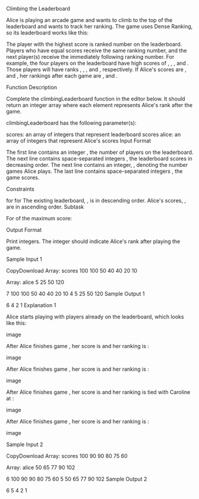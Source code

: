 Climbing the Leaderboard


Alice is playing an arcade game and wants to climb to the top of the leaderboard and wants to track her ranking. The game uses Dense Ranking, so its leaderboard works like this:

The player with the highest score is ranked number  on the leaderboard.
Players who have equal scores receive the same ranking number, and the next player(s) receive the immediately following ranking number.
For example, the four players on the leaderboard have high scores of , , , and . Those players will have ranks , , , and , respectively. If Alice's scores are ,  and , her rankings after each game are ,  and .

Function Description

Complete the climbingLeaderboard function in the editor below. It should return an integer array where each element  represents Alice's rank after the  game.

climbingLeaderboard has the following parameter(s):

scores: an array of integers that represent leaderboard scores
alice: an array of integers that represent Alice's scores
Input Format

The first line contains an integer , the number of players on the leaderboard.
The next line contains  space-separated integers , the leaderboard scores in decreasing order.
The next line contains an integer, , denoting the number games Alice plays.
The last line contains  space-separated integers , the game scores.

Constraints

 for 
 for 
The existing leaderboard, , is in descending order.
Alice's scores, , are in ascending order.
Subtask

For  of the maximum score:

Output Format

Print  integers. The  integer should indicate Alice's rank after playing the  game.

Sample Input 1

CopyDownload
Array: scores
100
100
50
40
40
20
10

 



Array: alice
5
25
50
120

 
7
100 100 50 40 40 20 10
4
5 25 50 120
Sample Output 1

6
4
2
1
Explanation 1

Alice starts playing with  players already on the leaderboard, which looks like this:

image

After Alice finishes game , her score is  and her ranking is :

image

After Alice finishes game , her score is  and her ranking is :

image

After Alice finishes game , her score is  and her ranking is tied with Caroline at :

image

After Alice finishes game , her score is  and her ranking is :

image


Sample Input 2

CopyDownload
Array: scores
100
90
90
80
75
60

 



Array: alice
50
65
77
90
102

 
6
100 90 90 80 75 60
5
50 65 77 90 102
Sample Output 2

6
5
4
2
1
